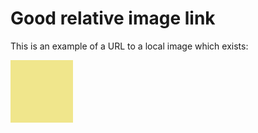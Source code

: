 # Good relative image link

This is an example of a URL to a local image which exists:

![test_image.png](test_image.png)

